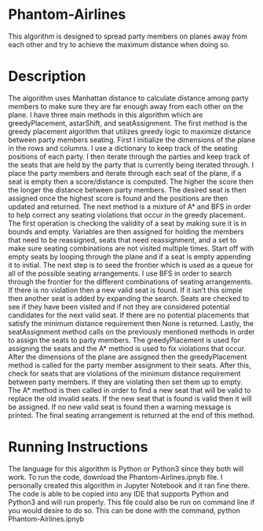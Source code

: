 # Phantom-Airlines
This algorithm is designed to spread party members on planes away from each other and try to achieve the maximum distance when doing so.

# Description
  The algorithm uses Manhattan distance to calculate distance among party members to make sure they are far enough away from each other on the plane. I have three main methods in this algorithm which are greedyPlacement, astarShift, and seatAssignment. The first method is the greedy placement algorithm that utilizes greedy logic to maximize distance between party members seating. First I initialize the dimensions of the plane in the rows and columns. I use a dictionary to keep track of the seating positions of each party. I then iterate through the parties and keep track of the seats that are held by the party that is currently being iterated through. I place the party members and iterate through each seat of the plane, if a seat is empty then a score/distance is computed. The higher the score then the longer the distance between party members. The desired seat is then assigned once the highest score is found and the positions are then updated and returned. 
  The next method is a mixture of A* and BFS in order to help correct any seating violations that occur in the greedy placement. The first operation is checking the validity of a seat by making sure it is in bounds and empty. Variables are then assigned for holding the members that need to be reassigned, seats that need reassignment, and a set to make sure seating combinations are not visited multiple times. Start off with empty seats by looping through the plane and if a seat is empty appending it to initial. The next step is to seed the frontier which is used as a queue for all of the possible seating arrangements. I use BFS in order to search through the frontier for the different combinations of seating arrangements. If there is no violation then a new valid seat is found. If it isn’t this simple then another seat is added by expanding the search. Seats are checked to see if they have been visited and if not they are considered potential candidates for the next valid seat. If there are no potential placements that satisfy the minimum distance requirement then None is returned.
  Lastly, the seatAssignment method calls on the previously mentioned methods in order to assign the seats to party members. The greedyPlacement is used for assigning the seats and the A* method is used to fix violations that occur. After the dimensions of the plane are assigned then the greedyPlacement method is called for the party member assignment to their seats. After this, check for seats that are violations of the minimum distance requirement between party members. If they are violating then set them up to empty. The A* method is then called in order to find a new seat that will be valid to replace the old invalid seats. If the new seat that is found is valid then it will be assigned. If no new valid seat is found then a warning message is printed. The final seating arrangement is returned at the end of this method.

# Running Instructions
The language for this algorithm is Python or Python3 since they both will work.
To run the code, download the Phantom-Airlines.ipnyb file. I personally created this algorithm in Jupyter Notebook and it ran fine there. The code is able to be copied into any IDE that supports Python and Python3 and will run properly.
This file could also be run on command line if you would desire to do so. This can be done with the command, python Phantom-Airlines.ipnyb

